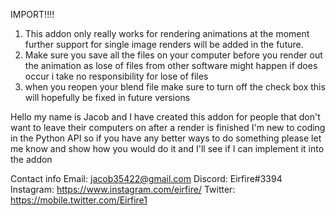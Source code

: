IMPORT!!!!
1. This addon only really works for rendering animations at the moment further support for single image renders will be added in the future.
2. Make sure you save all the files on your computer before you render out the animation as lose of files from other software might happen if does occur i take no responsibility for lose of files 
3. when you reopen your blend file make sure to turn off the check box this will hopefully be fixed in future versions

Hello my name is Jacob and I have created this addon for people that don't want to leave their computers on after a render is finished I'm new to coding in the Python API so if you have any better ways to do something please let me know and show how you would do it and I'll see if I can implement it into the addon

Contact info
Email: jacob35422@gmail.com
Discord: Eirfire#3394
Instagram: https://www.instagram.com/eirfire/
Twitter: https://mobile.twitter.com/Eirfire1
